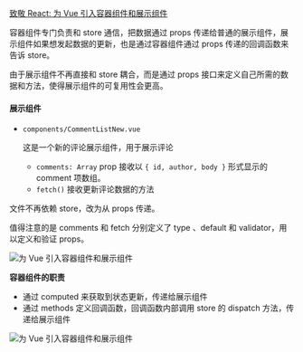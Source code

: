 [致敬 React: 为 Vue 引入容器组件和展示组件](https://juejin.im/post/6844903601211604999#heading-3)

容器组件专门负责和 store 通信，把数据通过 props 传递给普通的展示组件，展示组件如果想发起数据的更新，也是通过容器组件通过 props 传递的回调函数来告诉 store。

由于展示组件不再直接和 store 耦合，而是通过 props 接口来定义自己所需的数据和方法，使得展示组件的可复用性会更高。



#### 展示组件

- `components/CommentListNew.vue`

   这是一个新的评论展示组件，用于展示评论

  - `comments: Array` prop 接收以 `{ id, author, body }` 形式显示的 comment 项数组。
  - `fetch()` 接收更新评论数据的方法

文件不再依赖 store，改为从 props 传递。

值得注意的是 comments 和 fetch 分别定义了 type 、default 和 validator，用以定义和验证 props。

![为 Vue 引入容器组件和展示组件](https://user-gold-cdn.xitu.io/2018/5/3/163247803c0c257b?imageView2/0/w/1280/h/960/format/webp/ignore-error/1)

**容器组件的职责**

- 通过 computed 来获取到状态更新，传递给展示组件
- 通过 methods 定义回调函数，回调函数内部调用 store 的 dispatch 方法，传递给展示组件

![为 Vue 引入容器组件和展示组件](https://user-gold-cdn.xitu.io/2018/5/3/16324781498ee9e1?imageView2/0/w/1280/h/960/format/webp/ignore-error/1)